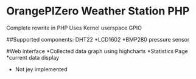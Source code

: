 
# OrangePIZero Weather Station PHP
Complete rewrite in PHP
Uses Kernel userspace GPIO

##Supported components:
DHT22
*LCD1602
*BMP280 pressure sensor

#Web interface
*Collected data graph using highcharts
*Statistics Page
*current data display

* Not jey implemented

